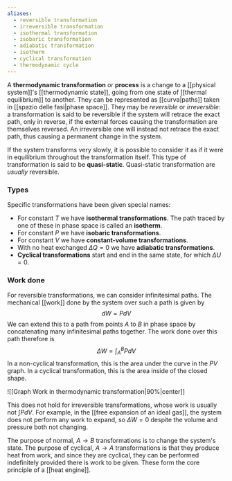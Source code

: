 ```yaml
---
aliases:
  - reversible transformation
  - irreversible transformation
  - isothermal transformation
  - isobaric transformation
  - adiabatic transformation
  - isotherm
  - cyclical transformation
  - thermodynamic cycle
---
```

A **thermodynamic transformation** or **process** is a change to a [[physical system]]'s [[thermodynamic state]], going from one state of [[thermal equilibrium]] to another. They can be represented as [[curva|paths]] taken in [[spazio delle fasi|phase space]]. They may be *reversible* or *irreversible*: a transformation is said to be reversible if the system will retrace the exact path, only in reverse, if the external forces causing the transformation are themselves reversed. An irreversible one will instead not retrace the exact path, thus causing a permanent change in the system.

If the system transforms very slowly, it is possible to consider it as if it were in equilibrium throughout the transformation itself. This type of transformation is said to be **quasi-static**. Quasi-static transformation are *usually* reversible.
### Types
Specific transformations have been given special names:
- For constant $T$ we have **isothermal transformations**. The path traced by one of these in phase space is called an **isotherm**.
- For constant $P$ we have **isobaric transformations**.
- For constant $V$ we have **constant-volume transformations**.
- With no heat exchanged $\Delta Q=0$ we have **adiabatic transformations**.
- **Cyclical transformations** start and end in the same state, for which $\Delta U=0$.
### Work done
For reversible transformations, we can consider infinitesimal paths. The mechanical [[work]] done by the system over such a path is given by
$$dW=PdV$$
We can extend this to a path from points $A$ to $B$ in phase space by concatenating many infinitesimal paths together. The work done over this path therefore is
$$\Delta W=\int_{A}^{B}PdV$$
In a non-cyclical transformation, this is the area under the curve in the $PV$ graph. In a cyclical transformation, this is the area inside of the closed shape.

![[Graph Work in thermodynamic transformation|90%|center]]

This does not hold for irreversible transformations, whose work is usually not $\int PdV$. For example, in the [[free expansion of an ideal gas]], the system does not perform any work to expand, so $\Delta W=0$ despite the volume and pressure both not changing.

The purpose of normal, $A\to B$ transformations is to change the system's state. The purpose of cyclical, $A\to A$ transformations is that they produce heat from work, and since they are cyclical, they can be performed indefinitely provided there is work to be given. These form the core principle of a [[heat engine]].